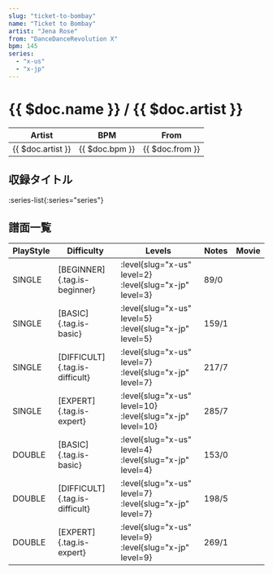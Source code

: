 ```yaml
---
slug: "ticket-to-bombay"
name: "Ticket to Bombay"
artist: "Jena Rose"
from: "DanceDanceRevolution X"
bpm: 145
series:
  - "x-us"
  - "x-jp"
---
```


# {{ $doc.name }} / {{ $doc.artist }}

|Artist|BPM|From|
|------|---|----|
|{{ $doc.artist }}|{{ $doc.bpm }}|{{ $doc.from }}|

## 収録タイトル

:series-list{:series="series"}

## 譜面一覧

|PlayStyle|Difficulty|Levels|Notes|Movie|
|---------|----------|------|-----|-----|
|SINGLE|[BEGINNER]{.tag.is-beginner}|<div class="field is-grouped is-grouped-multiline"> :level{slug="x-us" level=2} :level{slug="x-jp" level=3}</div>|89/0||
|SINGLE|[BASIC]{.tag.is-basic}|<div class="field is-grouped is-grouped-multiline"> :level{slug="x-us" level=5} :level{slug="x-jp" level=5}</div>|159/1||
|SINGLE|[DIFFICULT]{.tag.is-difficult}|<div class="field is-grouped is-grouped-multiline"> :level{slug="x-us" level=7} :level{slug="x-jp" level=7}</div>|217/7||
|SINGLE|[EXPERT]{.tag.is-expert}|<div class="field is-grouped is-grouped-multiline"> :level{slug="x-us" level=10} :level{slug="x-jp" level=10}</div>|285/7||
|DOUBLE|[BASIC]{.tag.is-basic}|<div class="field is-grouped is-grouped-multiline"> :level{slug="x-us" level=4} :level{slug="x-jp" level=4}</div>|153/0||
|DOUBLE|[DIFFICULT]{.tag.is-difficult}|<div class="field is-grouped is-grouped-multiline"> :level{slug="x-us" level=7} :level{slug="x-jp" level=7}</div>|198/5||
|DOUBLE|[EXPERT]{.tag.is-expert}|<div class="field is-grouped is-grouped-multiline"> :level{slug="x-us" level=9} :level{slug="x-jp" level=9}</div>|269/1||
